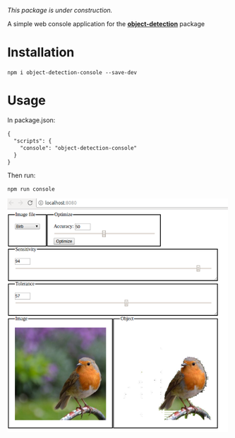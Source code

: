 _This package is under construction._

A simple web console application for the [**object-detection**](https://github.com/rosesonfire/objectDetection) package
# Installation
`npm i object-detection-console --save-dev`
# Usage
In package.json:
```
{
  "scripts": {
    "console": "object-detection-console"
  }
}
```
Then run:
```
npm run console
```
<img src="./sample.png" width="500" />